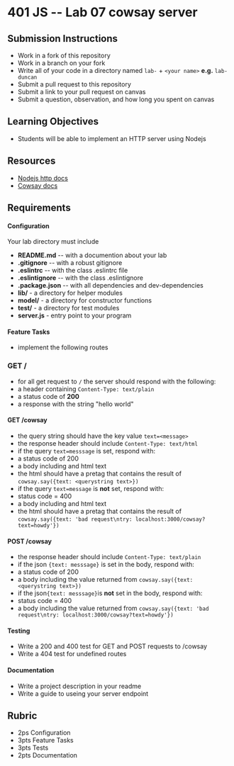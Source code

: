 401 JS --  Lab 07 cowsay server
===

## Submission Instructions
  * Work in a fork of this repository
  * Work in a branch on your fork
  * Write all of your code in a directory named `lab-` + `<your name>` **e.g.** `lab-duncan`
  * Submit a pull request to this repository
  * Submit a link to your pull request on canvas
  * Submit a question, observation, and how long you spent on canvas  
  
## Learning Objectives  
* Students will be able to implement an HTTP server using Nodejs

## Resources  
* [Nodejs http docs]
* [Cowsay docs]

## Requirements  
#### Configuration  
<!-- list of files, configurations, tools, ect that are required -->
Your lab directory must include  
* **README.md** -- with a documention about your lab
* **.gitignore** -- with a robust gitignore
* **.eslintrc** -- with the class .eslintrc file
* **.eslintignore** -- with the class .eslintignore
* **.package.json** -- with all dependencies and dev-dependencies 
* **lib/** - a directory for helper modules
* **model/** - a directory for constructor functions
* **test/** - a directory for test modules
* **server.js** - entry point to your program
 
#### Feature Tasks  
* implement the following routes
### GET /
* for all get request to `/` the server should respond with the following:
 * a header containing `Content-Type: text/plain`
 * a status code of **200**
 * a response with the string "hello world"
 
#### GET /cowsay
* the query string should have the key value `text=<message>`
* the response header should include `Content-Type: text/html`
* if the query `text=messsage` is set, respond with:  
 * a status code of 200
 * a body including and html text
 * the html should have a pretag that contains the result of `cowsay.say({text: <querystring text>})`
* if the query `text=message` is **not** set, respond with:  
 * status code = 400
 * a body including and html text
 * the html should have a pretag that contains the result of `cowsay.say({text: 'bad request\ntry: localhost:3000/cowsay?text=howdy'})`

#### POST /cowsay
* the response header should include `Content-Type: text/plain`
* if the json `{text: messsage}` is set in the body, respond with:  
 * a status code of 200
 * a body including the value returned from `cowsay.say({text: <querystring text>})`
* if the json`{text: messsage}`is **not** set in the body, respond with:  
 * status code = 400
 * a body including the value returned from `cowsay.say({text: 'bad request\ntry: localhost:3000/cowsay?text=howdy'})`

#### Testing  
* Write a 200 and 400 test for GET and POST requests to /cowsay
* Write a 404 test for undefined routes

####  Documentation  
* Write a project description in your readme
* Write a guide to useing your server endpoint

## Rubric  
* 2ps Configuration
* 3pts Feature Tasks
* 3pts Tests
* 2pts Documentation

<!-- links --> 
[Nodejs http docs]: https://nodejs.org/api/http.html
[Cowsay docs]: https://github.com/piuccio/cowsay
